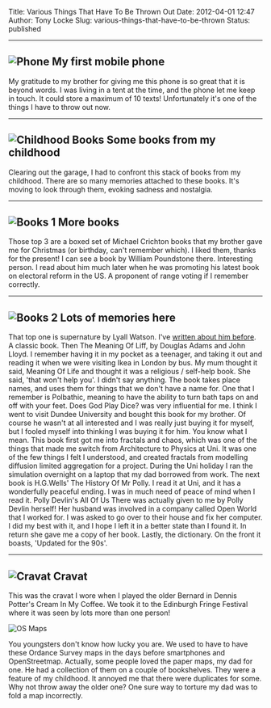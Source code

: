 Title: Various Things That Have To Be Thrown Out
Date: 2012-04-01 12:47
Author: Tony Locke
Slug: various-things-that-have-to-be-thrown
Status: published

  --------------------------------------------------------------------------------------------------------------------------------------------------------------------------------------------------------------------------------------------------
![Phone]({static}/images/2012/IMG_20120316_192141.jpg)
  My first mobile phone
  --------------------------------------------------------------------------------------------------------------------------------------------------------------------------------------------------------------------------------------------------

My gratitude to my brother for giving me this phone is so great that it is beyond words. I was living in a tent at the time, and the phone let me keep in touch. It could store a maximum of 10 texts! Unfortunately it's one of the things I have to throw out now.  
  
  --------------------------------------------------------------------------------------------------------------------------------------------------------------------------------------------------------------------------------------------------
![Childhood Books]({static}/images/2012/IMG_20120318_173404.jpg)
  Some books from my childhood
  --------------------------------------------------------------------------------------------------------------------------------------------------------------------------------------------------------------------------------------------------

Clearing out the garage, I had to confront this stack of books from my childhood. There are so many memories attached to these books. It's moving to look through them, evoking sadness and nostalgia.  
  

  --------------------------------------------------------------------------------------------------------------------------------------------------------------------------------------------------------------------------------------------------
![Books 1]({static}/images/2012/IMG_20120318_175550.jpg)
  More books
  --------------------------------------------------------------------------------------------------------------------------------------------------------------------------------------------------------------------------------------------------

Those top 3 are a boxed set of Michael Crichton books that my brother gave me for Christmas (or birthday, can't remember which). I liked them, thanks for the present! I can see a book by William Poundstone there. Interesting person. I read about him much later when he was promoting his latest book on electoral reform in the US. A proponent of range voting if I remember correctly.  

  --------------------------------------------------------------------------------------------------------------------------------------------------------------------------------------------------------------------------------------------------
![Books 2]({static}/images/2012/IMG_20120331_171556.jpg)
  Lots of memories here
  --------------------------------------------------------------------------------------------------------------------------------------------------------------------------------------------------------------------------------------------------

That top one is supernature by Lyall Watson. I've
[written about him before]({filename}lyall-watson.md). A classic book. Then The Meaning Of Liff, by Douglas Adams and John Lloyd. I remember having it in my pocket as a teenager, and taking it out and reading it when we were visiting Ikea in London by bus. My mum thought it said, Meaning Of Life and thought it was a religious / self-help book. She said, 'that won't help you'. I didn't say anything. The book takes place names, and uses them for things that we don't have a name for. One that I remember is Polbathic, meaning to have the ability to turn bath taps on and off with your feet. Does God Play Dice? was very influential for me. I think I went to visit Dundee University and bought this book for my brother. Of course he wasn't at all interested and I was really just buying it for myself, but I fooled myself into thinking I was buying it for him. You know what I mean. This book first got me into fractals and chaos, which was one of the things that made me switch from Architecture to Physics at Uni. It was one of the few things I felt I understood, and created fractals from modelling diffusion limited aggregation for a project. During the Uni holiday I ran the simulation overnight on a laptop that my dad borrowed from work. The next book is H.G.Wells' The History Of Mr Polly. I read it at Uni, and it has a wonderfully peaceful ending. I was in much need of peace of mind when I read it. Polly Devlin's All Of Us There was actually given to me by Polly Devlin herself! Her husband was involved in a company called Open World that I worked for. I was asked to go over to their house and fix her computer. I did my best with it, and I hope I left it in a better state than I found it. In return she gave me a copy of her book. Lastly, the dictionary. On the front it boasts, 'Updated for the 90s'.  
  

  --------------------------------------------------------------------------------------------------------------------------------------------------------------------------------------------------------------------------------------------------
![Cravat]({static}/images/2012/IMG_20120331_221510.jpg)
  Cravat
  --------------------------------------------------------------------------------------------------------------------------------------------------------------------------------------------------------------------------------------------------

This was the cravat I wore when I played the older Bernard in Dennis Potter's Cream In My Coffee. We took it to the Edinburgh Fringe Festival where it was seen by lots more than one person!  
  
![OS Maps]({static}/images/2012/IMG_20120331_221643.jpg)

You youngsters don't know how lucky you are. We used to have to have these Ordance Survey maps in the days before smartphones and OpenStreetmap. Actually, some people loved the paper maps, my dad for one. He had a collection of them on a couple of bookshelves. They were a feature of my childhood. It annoyed me that there were duplicates for some. Why not throw away the older one? One sure way to torture my dad was to fold a map incorrectly.
